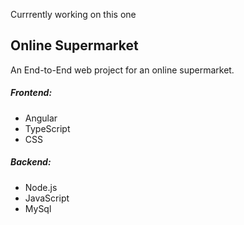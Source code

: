 <span>Currrently working on this one </span>

<h2>Online Supermarket</h2>
<p>An End-to-End web project for an online supermarket.</p>

<h5>Frontend: </h5>
<ul>
        <li>Angular</li>
        <li>TypeScript</li>
        <li>CSS</li>
</ul>

<h5>Backend: </h5>
<ul>
        <li>Node.js</li>
        <li>JavaScript</li>
        <li>MySql</li>
</ul>
